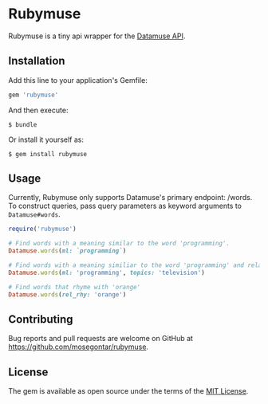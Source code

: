 # Rubymuse

Rubymuse is a tiny api wrapper for the [Datamuse API](http://www.datamuse.com/api/).


## Installation

Add this line to your application's Gemfile:

```ruby
gem 'rubymuse'
```

And then execute:

    $ bundle

Or install it yourself as:

    $ gem install rubymuse

## Usage

Currently, Rubymuse only supports Datamuse's primary endpoint: /words. To construct queries, pass query parameters as keyword arguments to `Datamuse#words`.

```ruby
require('rubymuse')

# Find words with a meaning similar to the word 'programming'.
Datamuse.words(ml: `programming`)

# Find words with a meaning similiar to the word 'programming' and related to the topic 'television'
Datamuse.words(ml: 'programming', topics: 'television') 

# Find words that rhyme with 'orange'
Datamuse.words(rel_rhy: 'orange')

```

## Contributing

Bug reports and pull requests are welcome on GitHub at https://github.com/mosegontar/rubymuse.

## License

The gem is available as open source under the terms of the [MIT License](http://opensource.org/licenses/MIT).
